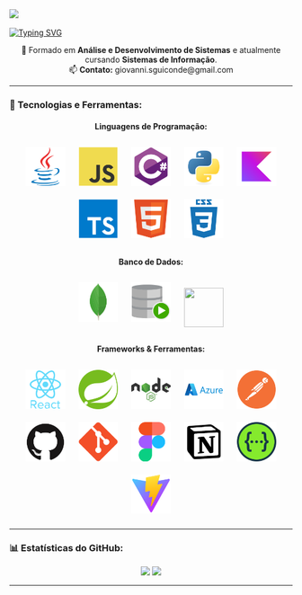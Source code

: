 <img src="https://github.com/user-attachments/assets/0d2c4575-abbc-4262-af20-88bae490b5f1" width="" height=""/>

<a href="https://git.io/typing-svg"><img src="https://readme-typing-svg.demolab.com?font=Fira+Code&pause=1000&random=true&width=435&lines=%F0%9F%91%8B+Ol%C3%A1%2C+eu+sou+o+Giovanni!" alt="Typing SVG" /></a>

<p align="center">
  📘 Formado em <b>Análise e Desenvolvimento de Sistemas</b> e atualmente cursando <b>Sistemas de Informação</b>.
  <br>
  📫 <b>Contato:</b> giovanni.sguiconde@gmail.com
</p>

---

### 🚀 Tecnologias e Ferramentas:
<div align="center">

#### Linguagens de Programação:
  <img src="https://github.com/devicons/devicon/blob/master/icons/java/java-original.svg" width="70" height="70" style="margin: 10px;"/>
  <img src="https://github.com/devicons/devicon/blob/master/icons/javascript/javascript-original.svg" width="70" height="70" style="margin: 10px;"/>
  <img src="https://github.com/devicons/devicon/blob/master/icons/csharp/csharp-original.svg" width="70" height="70" style="margin: 10px;"/>
  <img src="https://github.com/devicons/devicon/blob/master/icons/python/python-original.svg" width="70" height="70" style="margin: 10px;"/>
  <img src="https://github.com/devicons/devicon/blob/master/icons/kotlin/kotlin-original.svg" width="70" height="70" style="margin: 10px;"/>
  <img src="https://github.com/devicons/devicon/blob/master/icons/typescript/typescript-original.svg" width="70" height="70" style="margin: 10px;"/>
  <img src="https://github.com/devicons/devicon/blob/master/icons/html5/html5-original.svg" width="70" height="70" style="margin: 10px;"/>
  <img src="https://github.com/devicons/devicon/blob/master/icons/css3/css3-plain-wordmark.svg" width="70" height="70" style="margin: 10px;"/>

#### Banco de Dados:
  <img src="https://github.com/devicons/devicon/blob/master/icons/mongodb/mongodb-original.svg" width="70" height="70" style="margin: 10px;"/>
  <img src="https://github.com/devicons/devicon/blob/master/icons/sqldeveloper/sqldeveloper-original.svg" width="70" height="70" style="margin: 10px;"/>
  <img src="https://dbdb.io/media/logos/h2-logo.svg" width="70" height="70" style="margin: 10px;"/>

#### Frameworks & Ferramentas:
  <img src="https://github.com/devicons/devicon/blob/master/icons/react/react-original-wordmark.svg" width="70" height="70" style="margin: 10px;"/>
  <img src="https://github.com/devicons/devicon/blob/master/icons/spring/spring-original.svg" width="70" height="70" style="margin: 10px;"/>
  <img src="https://github.com/devicons/devicon/blob/master/icons/nodejs/nodejs-original-wordmark.svg" width="70" height="70" style="margin: 10px;"/>
  <img src="https://github.com/devicons/devicon/blob/master/icons/azure/azure-original-wordmark.svg" width="70" height="70" style="margin: 10px;"/>
  <img src="https://github.com/devicons/devicon/blob/master/icons/postman/postman-original.svg" width="70" height="70" style="margin: 10px;"/>
  <img src="https://github.com/devicons/devicon/blob/master/icons/github/github-original.svg" width="70" height="70" style="margin: 10px;"/>
  <img src="https://github.com/devicons/devicon/blob/master/icons/git/git-original.svg" width="70" height="70" style="margin: 10px;"/>
  <img src="https://github.com/devicons/devicon/blob/master/icons/figma/figma-original.svg" width="70" height="70" style="margin: 10px;"/>
  <img src="https://github.com/devicons/devicon/blob/master/icons/notion/notion-original.svg" width="70" height="70" style="margin: 10px;"/>
  <img src="https://github.com/devicons/devicon/blob/master/icons/swagger/swagger-original.svg" width="70" height="70" style="margin: 10px;"/>
  <img src="https://github.com/devicons/devicon/blob/master/icons/vitejs/vitejs-original.svg" width="70" height="70" style="margin: 10px;"/>
</div>

---

### 📊 Estatísticas do GitHub:
<div align="center">
  <img src="https://github-readme-stats.vercel.app/api?username=GiovanniSguizzardi&theme=dark&show_icons=true&hide_border=true&count_private=true" width="450px"/>
  <img src="https://github-readme-stats.vercel.app/api/top-langs/?username=GiovanniSguizzardi&theme=dark&show_icons=true&hide_border=true&layout=compact" width="350px"/>
</div>

---
